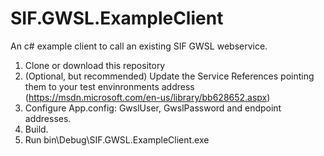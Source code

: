 # SIF.GWSL.ExampleClient
An c# example client to call an existing SIF GWSL webservice.

1. Clone or download this repository
2. (Optional, but recommended) Update the Service References pointing them to your test envinronments address (https://msdn.microsoft.com/en-us/library/bb628652.aspx)
3. Configure App.config: GwslUser, GwslPassword and endpoint addresses.
4. Build.
5. Run bin\Debug\SIF.GWSL.ExampleClient.exe
